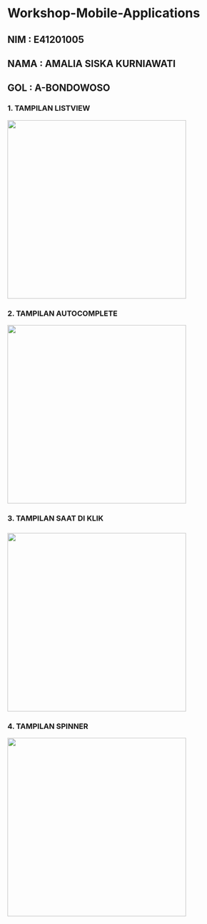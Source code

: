 # Workshop-Mobile-Applications

<h2>NIM   : E41201005</h2>

<h2>NAMA  : AMALIA SISKA KURNIAWATI</h2>

<h2>GOL   : A-BONDOWOSO</h2>

<h3>1. TAMPILAN LISTVIEW</h3>

<img src="https://user-images.githubusercontent.com/76760289/136337378-97d14ec7-71e1-4702-bdd5-bd1a714c3b18.jpeg" width="400px">


<h3>2. TAMPILAN AUTOCOMPLETE</h3>

<img src="https://user-images.githubusercontent.com/76760289/136337930-ec6bbe30-1768-45da-804f-5a7c61724895.jpeg" width="400px">


<h3>3. TAMPILAN SAAT DI KLIK<h3>

<img src="https://user-images.githubusercontent.com/76760289/136337805-bab48689-bfc0-4ca6-8bbe-65dcc2cbfb0e.jpeg" width="400px">


<h3>4. TAMPILAN SPINNER</h3>

<img src="https://user-images.githubusercontent.com/76760289/136337973-add65309-0f1f-4e20-a7be-de72a41c5d46.jpeg" width="400px">




